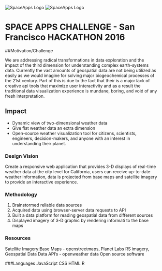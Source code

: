![SpaceApps Logo](https://github.com/colleenboodleman/spaceappsf_hackathon2016/blob/master/SF-SpaceApps-2016-logo.png)
![SpaceApps Logo](https://github.com/colleenboodleman/spaceappsf_hackathon2016/blob/master/SF-SpaceApps-2016-logo.png)
# SPACE APPS CHALLENGE - San Francisco HACKATHON 2016

##Motivation/Challenge 

We are addressing radical transformations in data exploration and the impact of the third dimension for understanding complex earth-systems data. Currently the vast amounts of geospatial data are not being utilized as easily as we would imagine for solving major biogeochemical processes of the 21st century. Part of this is due to the fact that their is a major lack of creative api tools that maximize user interactivity and as a result the traditional data visualization experience is mundane, boring, and void of any fresh interpretation.

## Impact 

* Dynamic view of two-dimensional weather data
* Give flat weather data an extra dimension
* Open-source weather visualization tool for citizens, scientists, engineers, decision-makers, and anyone with an interest in understanding their planet. 

### Design Vision

Create a responsive web application that provides 3-D displays of real-time weather data at the city level for California, users can receive up-to-date weather information, data is projected from base maps and satellite imagery to provide an interactive experience.

### Methodology
1. Brainstormed reliable data sources
2. Acquired data using browser-server data requests to API
3. Built a data platform for reading geospatial data from different sources
4. Displayed imagery of 3-D graphic by rendering informati to the base maps	


### Resources
Satellite Imagery:Base Maps - openstreetmaps, Planet Labs RS imagery,
Geospatial Data Data API’s - openweather data
 Open source software

###Languages
JavaScript
CSS
HTML
R
